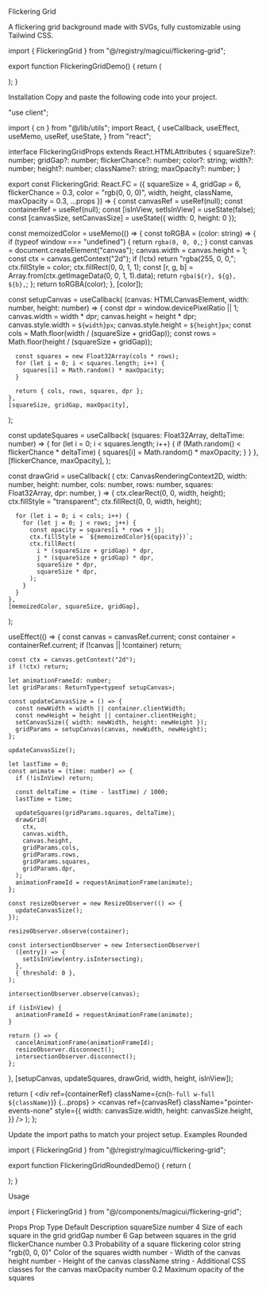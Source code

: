 Flickering Grid

A flickering grid background made with SVGs, fully customizable using Tailwind CSS.

import { FlickeringGrid } from "@/registry/magicui/flickering-grid";
 
export function FlickeringGridDemo() {
  return (
    <div className="relative h-[500px] w-full overflow-hidden rounded-lg border bg-background">
      <FlickeringGrid
        className="absolute inset-0 z-0 size-full"
        squareSize={4}
        gridGap={6}
        color="#6B7280"
        maxOpacity={0.5}
        flickerChance={0.1}
        height={800}
        width={800}
      />
    </div>
  );
}

Installation
Copy and paste the following code into your project.

"use client";
 
import { cn } from "@/lib/utils";
import React, {
  useCallback,
  useEffect,
  useMemo,
  useRef,
  useState,
} from "react";
 
interface FlickeringGridProps extends React.HTMLAttributes<HTMLDivElement> {
  squareSize?: number;
  gridGap?: number;
  flickerChance?: number;
  color?: string;
  width?: number;
  height?: number;
  className?: string;
  maxOpacity?: number;
}
 
export const FlickeringGrid: React.FC<FlickeringGridProps> = ({
  squareSize = 4,
  gridGap = 6,
  flickerChance = 0.3,
  color = "rgb(0, 0, 0)",
  width,
  height,
  className,
  maxOpacity = 0.3,
  ...props
}) => {
  const canvasRef = useRef<HTMLCanvasElement>(null);
  const containerRef = useRef<HTMLDivElement>(null);
  const [isInView, setIsInView] = useState(false);
  const [canvasSize, setCanvasSize] = useState({ width: 0, height: 0 });
 
  const memoizedColor = useMemo(() => {
    const toRGBA = (color: string) => {
      if (typeof window === "undefined") {
        return `rgba(0, 0, 0,`;
      }
      const canvas = document.createElement("canvas");
      canvas.width = canvas.height = 1;
      const ctx = canvas.getContext("2d");
      if (!ctx) return "rgba(255, 0, 0,";
      ctx.fillStyle = color;
      ctx.fillRect(0, 0, 1, 1);
      const [r, g, b] = Array.from(ctx.getImageData(0, 0, 1, 1).data);
      return `rgba(${r}, ${g}, ${b},`;
    };
    return toRGBA(color);
  }, [color]);
 
  const setupCanvas = useCallback(
    (canvas: HTMLCanvasElement, width: number, height: number) => {
      const dpr = window.devicePixelRatio || 1;
      canvas.width = width * dpr;
      canvas.height = height * dpr;
      canvas.style.width = `${width}px`;
      canvas.style.height = `${height}px`;
      const cols = Math.floor(width / (squareSize + gridGap));
      const rows = Math.floor(height / (squareSize + gridGap));
 
      const squares = new Float32Array(cols * rows);
      for (let i = 0; i < squares.length; i++) {
        squares[i] = Math.random() * maxOpacity;
      }
 
      return { cols, rows, squares, dpr };
    },
    [squareSize, gridGap, maxOpacity],
  );
 
  const updateSquares = useCallback(
    (squares: Float32Array, deltaTime: number) => {
      for (let i = 0; i < squares.length; i++) {
        if (Math.random() < flickerChance * deltaTime) {
          squares[i] = Math.random() * maxOpacity;
        }
      }
    },
    [flickerChance, maxOpacity],
  );
 
  const drawGrid = useCallback(
    (
      ctx: CanvasRenderingContext2D,
      width: number,
      height: number,
      cols: number,
      rows: number,
      squares: Float32Array,
      dpr: number,
    ) => {
      ctx.clearRect(0, 0, width, height);
      ctx.fillStyle = "transparent";
      ctx.fillRect(0, 0, width, height);
 
      for (let i = 0; i < cols; i++) {
        for (let j = 0; j < rows; j++) {
          const opacity = squares[i * rows + j];
          ctx.fillStyle = `${memoizedColor}${opacity})`;
          ctx.fillRect(
            i * (squareSize + gridGap) * dpr,
            j * (squareSize + gridGap) * dpr,
            squareSize * dpr,
            squareSize * dpr,
          );
        }
      }
    },
    [memoizedColor, squareSize, gridGap],
  );
 
  useEffect(() => {
    const canvas = canvasRef.current;
    const container = containerRef.current;
    if (!canvas || !container) return;
 
    const ctx = canvas.getContext("2d");
    if (!ctx) return;
 
    let animationFrameId: number;
    let gridParams: ReturnType<typeof setupCanvas>;
 
    const updateCanvasSize = () => {
      const newWidth = width || container.clientWidth;
      const newHeight = height || container.clientHeight;
      setCanvasSize({ width: newWidth, height: newHeight });
      gridParams = setupCanvas(canvas, newWidth, newHeight);
    };
 
    updateCanvasSize();
 
    let lastTime = 0;
    const animate = (time: number) => {
      if (!isInView) return;
 
      const deltaTime = (time - lastTime) / 1000;
      lastTime = time;
 
      updateSquares(gridParams.squares, deltaTime);
      drawGrid(
        ctx,
        canvas.width,
        canvas.height,
        gridParams.cols,
        gridParams.rows,
        gridParams.squares,
        gridParams.dpr,
      );
      animationFrameId = requestAnimationFrame(animate);
    };
 
    const resizeObserver = new ResizeObserver(() => {
      updateCanvasSize();
    });
 
    resizeObserver.observe(container);
 
    const intersectionObserver = new IntersectionObserver(
      ([entry]) => {
        setIsInView(entry.isIntersecting);
      },
      { threshold: 0 },
    );
 
    intersectionObserver.observe(canvas);
 
    if (isInView) {
      animationFrameId = requestAnimationFrame(animate);
    }
 
    return () => {
      cancelAnimationFrame(animationFrameId);
      resizeObserver.disconnect();
      intersectionObserver.disconnect();
    };
  }, [setupCanvas, updateSquares, drawGrid, width, height, isInView]);
 
  return (
    <div
      ref={containerRef}
      className={cn(`h-full w-full ${className}`)}
      {...props}
    >
      <canvas
        ref={canvasRef}
        className="pointer-events-none"
        style={{
          width: canvasSize.width,
          height: canvasSize.height,
        }}
      />
    </div>
  );
};

Update the import paths to match your project setup.
Examples
Rounded

import { FlickeringGrid } from "@/registry/magicui/flickering-grid";
 
export function FlickeringGridRoundedDemo() {
  return (
    <div className="relative size-[600px] w-full overflow-hidden rounded-lg border bg-background">
      <FlickeringGrid
        className="relative inset-0 z-0 [mask-image:radial-gradient(450px_circle_at_center,white,transparent)]"
        squareSize={4}
        gridGap={6}
        color="#60A5FA"
        maxOpacity={0.5}
        flickerChance={0.1}
        height={800}
        width={800}
      />
    </div>
  );
}

Usage

import { FlickeringGrid } from "@/components/magicui/flickering-grid";

<FlickeringGrid />

Props
Prop	Type	Default	Description
squareSize	number	4	Size of each square in the grid
gridGap	number	6	Gap between squares in the grid
flickerChance	number	0.3	Probability of a square flickering
color	string	"rgb(0, 0, 0)"	Color of the squares
width	number	-	Width of the canvas
height	number	-	Height of the canvas
className	string	-	Additional CSS classes for the canvas
maxOpacity	number	0.2	Maximum opacity of the squares